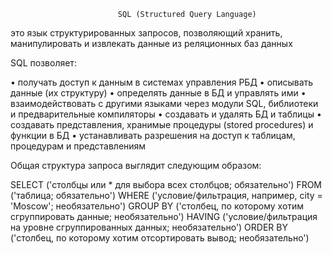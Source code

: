                             SQL (Structured Query Language) 
это язык структурированных запросов, позволяющий хранить, манипулировать и извлекать данные из реляционных баз данных

SQL позволяет:

•	получать доступ к данным в системах управления РБД
•	описывать данные (их структуру)
•	определять данные в БД и управлять ими
•	взаимодействовать с другими языками через модули SQL, библиотеки и предварительные компиляторы
•	создавать и удалять БД и таблицы
•	создавать представления, хранимые процедуры (stored procedures) и функции в БД
•	устанавливать разрешения на доступ к таблицам, процедурам и представлениям

Общая структура запроса выглядит следующим образом:

SELECT ('столбцы или * для выбора всех столбцов; обязательно')
FROM ('таблица; обязательно')
WHERE ('условие/фильтрация, например, city = 'Moscow'; необязательно')
GROUP BY ('столбец, по которому хотим сгруппировать данные; необязательно')
HAVING ('условие/фильтрация на уровне сгруппированных данных; необязательно')
ORDER BY ('столбец, по которому хотим отсортировать вывод; необязательно')

